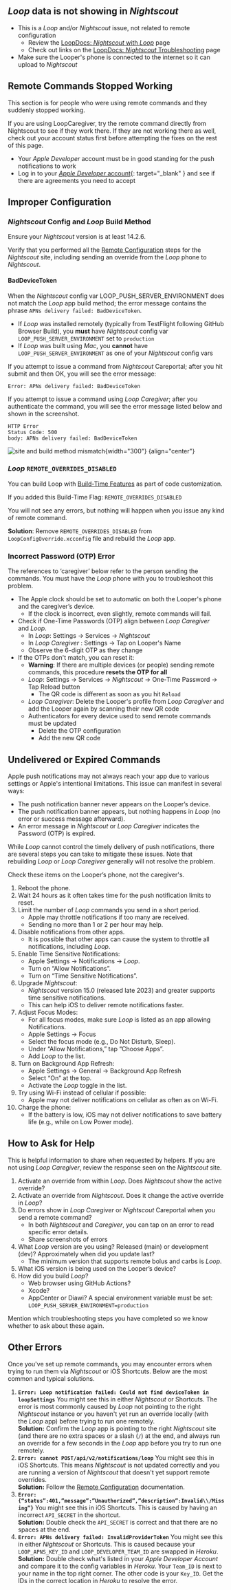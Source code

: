 ## *Loop* data is not showing in *Nightscout*

* This is a&nbsp;_<span translate="no">Loop</span>_&nbsp;and/or *Nightscout* issue, not related to remote configuration
    * Review the [LoopDocs: *Nightscout* with&nbsp;_<span translate="no">Loop</span>_](update-user.md) page
    * Check out links on the [LoopDocs: *Nightscout* Troubleshooting](troubleshoot.md) page
* Make sure the Looper's phone is connected to the internet so it can upload to *Nightscout*

## Remote Commands Stopped Working

This section is for people who were using remote commands and they suddenly stopped working.

If you are using LoopCaregiver, try the remote command directly from Nightscout to see if they work there. If they are not working there as well, check out your account status first before attempting the fixes on the rest of this page.

* Your *Apple Developer* account must be in good standing for the push notifications to work
* Log in to your [*Apple Developer* account](https://developer.apple.com/account){: target="_blank" } and see if there are agreements you need to accept

## Improper Configuration

### *Nightscout* Config and *Loop* Build Method

Ensure your *Nightscout* version is at least 14.2.6.

Verify that you performed all the [Remote Configuration](remote-config.md) steps for the *Nightscout* site, including sending an override from the&nbsp;_<span translate="no">Loop</span>_&nbsp;phone to *Nightscout*.

#### BadDeviceToken

When the *Nightscout* config var LOOP_PUSH_SERVER_ENVIRONMENT does not match the&nbsp;_<span translate="no">Loop</span>_&nbsp;app build method; the error message contains the phrase `APNs delivery failed: BadDeviceToken`.

* If&nbsp;_<span translate="no">Loop</span>_&nbsp;was installed remotely (typically from TestFlight following GitHub Browser Build), you **must** have *Nightscout* config var `LOOP_PUSH_SERVER_ENVIRONMENT` set to `production`
* If&nbsp;_<span translate="no">Loop</span>_&nbsp;was built using *Mac*, you **cannot** have `LOOP_PUSH_SERVER_ENVIRONMENT` as one of your *Nightscout* config vars

If you attempt to issue a command from *Nightscout* Careportal; after you hit submit and then OK, you will see the error message:

```
Error: APNs delivery failed: BadDeviceToken
```

If you attempt to issue a command using *Loop Caregiver*; after you authenticate the command, you will see the error message listed below and shown in the screenshot.

```
HTTP Error
Status Code: 500
body: APNs delivery failed: BadDeviceToken
```

![site and build method mismatch](img/site-build-mismatch.png){width="300"}
{align="center"}

### *Loop* `REMOTE_OVERRIDES_DISABLED`

You can build Loop with [Build-Time Features](../version/build-time-flag.md) as part of code customization.

If you added this Build-Time Flag: `REMOTE_OVERRIDES_DISABLED`

You will not see any errors, but nothing will happen when you issue any kind of remote command.

**Solution**: Remove `REMOTE_OVERRIDES_DISABLED` from `LoopConfigOverride.xcconfig` file and rebuild the&nbsp;_<span translate="no">Loop</span>_&nbsp;app.

### Incorrect Password (OTP) Error

The references to ‘caregiver’ below refer to the person sending the commands. You must have the&nbsp;_<span translate="no">Loop</span>_&nbsp;phone with you to troubleshoot this problem.

* The Apple clock should be set to automatic on both the Looper's phone and the caregiver’s device.
    * If the clock is incorrect, even slightly, remote commands will fail.
* Check if One-Time Passwords (OTP) align between *Loop Caregiver* and&nbsp;_<span translate="no">Loop</span>_.
    * In&nbsp;_<span translate="no">Loop</span>_: Settings -> Services -> *Nightscout*
    * In *Loop Caregiver* : Settings -> Tap on Looper's Name
    * Observe the 6-digit OTP as they change
* If the OTPs don't match, you can reset it:
    * **Warning**: If there are multiple devices (or people) sending remote commands, this procedure **resets the OTP for all**
    * _<span translate="no">Loop</span>_: Settings -> Services -> *Nightscout* -> One-Time Password -> Tap Reload button
        * The QR code is different as soon as you hit `Reload`
    * *Loop Caregiver*: Delete the Looper's profile from *Loop Caregiver* and add the Looper again by scanning their new QR code
    * Authenticators for every device used to send remote commands must be updated
        * Delete the OTP configuration
        * Add the new QR code

## Undelivered or Expired Commands

Apple push notifications may not always reach your app due to various settings or Apple's intentional limitations. This issue can manifest in several ways:

* The push notification banner never appears on the Looper’s device.
* The push notification banner appears, but nothing happens in&nbsp;_<span translate="no">Loop</span>_&nbsp;(no error or success message afterward).
* An error message in *Nightscout* or *Loop Caregiver* indicates the Password (OTP) is expired.

While&nbsp;_<span translate="no">Loop</span>_&nbsp;cannot control the timely delivery of push notifications, there are several steps you can take to mitigate these issues. Note that rebuilding&nbsp;_<span translate="no">Loop</span>_&nbsp;or *Loop Caregiver* generally will not resolve the problem.

Check these items on the Looper’s phone, not the caregiver's.

1. Reboot the phone.
1. Wait 24 hours as it often takes time for the push notification limits to reset.
1. Limit the number of&nbsp;_<span translate="no">Loop</span>_&nbsp;commands you send in a short period.
    * Apple may throttle notifications if too many are received.
    * Sending no more than 1 or 2 per hour may help.
1. Disable notifications from other apps.
    * It is possible that other apps can cause the system to throttle all notifications, including&nbsp;_<span translate="no">Loop</span>_.
1. Enable Time Sensitive Notifications:
    * Apple Settings -> Notifications ->&nbsp;_<span translate="no">Loop</span>_.
    * Turn on “Allow Notifications”.
    * Turn on “Time Sensitive Notifications”.
1. Upgrade *Nightscout*:
    * *Nightscout* version 15.0 (released late 2023) and greater supports time sensitive notifications.
    * This can help iOS to deliver remote notifications faster.
1. Adjust Focus Modes:
    * For all focus modes, make sure&nbsp;_<span translate="no">Loop</span>_&nbsp;is listed as an app allowing Notifications.
    * Apple Settings -> Focus
    * Select the focus mode (e.g., Do Not Disturb, Sleep).
    * Under “Allow Notifications,” tap “Choose Apps”.
    * Add&nbsp;_<span translate="no">Loop</span>_&nbsp;to the list.
1. Turn on Background App Refresh:
    * Apple Settings -> General -> Background App Refresh
    * Select “On” at the top.
    * Activate the&nbsp;_<span translate="no">Loop</span>_&nbsp;toggle in the list.
1. Try using Wi-Fi instead of cellular if possible:
    * Apple may not deliver notifications on cellular as often as on Wi-Fi.
1. Charge the phone:
    * If the battery is low, iOS may not deliver notifications to save battery life (e.g., while on Low Power mode).

## How to Ask for Help

This is helpful information to share when requested by helpers. If you are not using *Loop Caregiver*, review the response seen on the *Nightscout* site.

1. Activate an override from within&nbsp;_<span translate="no">Loop</span>_. Does *Nightscout* show the active override?
1. Activate an override from *Nightscout*. Does it change the active override in&nbsp;_<span translate="no">Loop</span>_?
1. Do errors show in *Loop Caregiver* or *Nightscout* Careportal when you send a remote command?
    * In both *Nightscout* and *Caregiver*, you can tap on an error to read specific error details.
    * Share screenshots of errors
1. What&nbsp;_<span translate="no">Loop</span>_&nbsp;version are you using? Released (main) or development (dev)? Approximately when did you update last?
    * The minimum version that supports remote bolus and carbs is&nbsp;_<span translate="no">Loop</span>_.
1. What iOS version is being used on the Looper’s device?
1. How did you build&nbsp;_<span translate="no">Loop</span>_?
    * Web browser using GitHub Actions?
    * Xcode?
    * AppCenter or Diawi? A special environment variable must be set: `LOOP_PUSH_SERVER_ENVIRONMENT=production`

Mention which troubleshooting steps you have completed so we know whether to ask about these again.

## Other Errors

Once you've set up remote commands, you may encounter errors when trying to run them via *Nightscout* or iOS Shortcuts.  Below are the most common and typical solutions.

1. **`Error: Loop notification failed: Could not find deviceToken in loopSettings`** You might see this in either *Nightscout* or Shortcuts.  The error is most commonly caused by&nbsp;_<span translate="no">Loop</span>_&nbsp;not pointing to the right *Nightscout* instance or you haven't yet run an override locally (with the&nbsp;_<span translate="no">Loop</span>_ app) before trying to run one remotely.  
    **Solution:** Confirm the *Loop* app is pointing to the right *Nightscout* site (and there are no extra spaces or a slash (`/`) at the end, and always run an override for a few seconds in the *Loop* app before you try to run one remotely.
2. **`Error: cannot POST/api/v2/notifications/loop`** You might see this in iOS Shortcuts.  This means *Nightscout* is not updated correctly and you are running a version of *Nightscout* that doesn't yet support remote overrides.   
   **Solution:** Follow the [Remote Configuration](remote-config.md) documentation.
3. **`Error: {“status”:401,”message”:”Unauthorized”,”description”:Invalid\\/Missing”}`** You might see this in iOS Shortcuts.  This is caused by having an incorrect `API_SECRET` in the shortcut.  
    **Solution:** Double check the `API_SECRET` is correct and that there are no spaces at the end.
4. **`Error: APNs delivery failed: InvalidProviderToken`** You might see this in either *Nightscout* or Shortcuts.  This is caused because your `LOOP_APNS_KEY_ID` and `LOOP_DEVELOPER_TEAM_ID` are swapped in *Heroku*.   
   **Solution:** Double check what's listed in your *Apple Developer Account* and compare it to the config variables in *Heroku*. Your `Team_ID` is next to your name in the top right corner.  The other code is your `Key_ID`. Get the IDs in the correct location in *Heroku* to resolve the error.

